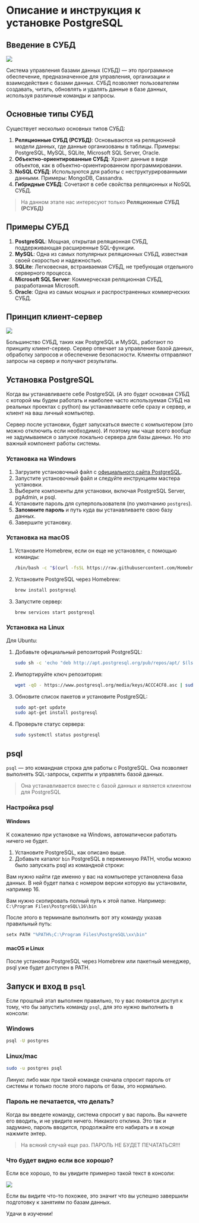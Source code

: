 # Описание и инструкция к установке PostgreSQL

## Введение в СУБД

![](https://blog.skillfactory.ru/wp-content/uploads/2023/02/subd1-1409326.png)

Система управления базами данных (СУБД) — это программное обеспечение, предназначенное для управления, организации и
взаимодействия с базами данных. СУБД позволяет пользователям создавать, читать, обновлять и удалять данные в базе
данных, используя различные команды и запросы.

## Основные типы СУБД

Существует несколько основных типов СУБД:

1. **Реляционные СУБД (РСУБД)**: Основываются на реляционной модели данных, где данные организованы в таблицы. Примеры:
   PostgreSQL, MySQL, SQLite, Microsoft SQL Server, Oracle.
2. **Объектно-ориентированные СУБД**: Хранят данные в виде объектов, как в объектно-ориентированном программировании.
3. **NoSQL СУБД**: Используются для работы с неструктурированными данными. Примеры: MongoDB, Cassandra.
4. **Гибридные СУБД**: Сочетают в себе свойства реляционных и NoSQL СУБД.

> На данном этапе нас интересуют только **Реляционные СУБД (РСУБД)**

## Примеры СУБД

1. **PostgreSQL**: Мощная, открытая реляционная СУБД, поддерживающая расширенные SQL-функции.
2. **MySQL**: Одна из самых популярных реляционных СУБД, известная своей скоростью и надежностью.
3. **SQLite**: Легковесная, встраиваемая СУБД, не требующая отдельного серверного процесса.
4. **Microsoft SQL Server**: Коммерческая реляционная СУБД, разработанная Microsoft.
5. **Oracle**: Одна из самых мощных и распространенных коммерческих СУБД.

## Принцип клиент-сервер

![](https://learn.coderslang.com/client-server-rdbms.png)

Большинство СУБД, таких как PostgreSQL и MySQL, работают по принципу клиент-сервер. Сервер отвечает за управление базой
данных, обработку запросов и обеспечение безопасности. Клиенты отправляют запросы на сервер и получают результаты.

## Установка PostgreSQL

Когда вы устанавливаете себе PostgreSQL (А это будет основная СУБД с которой мы будем работать и наиболее часто
используемая СУБД на реальных проектах с python) вы устанавливаете себе сразу и сервер, и клиент на ваш личный
компьютер.

Сервер после установки, будет запускаться вместе с компьютером (это можно отключить если необходимо). И поэтому мы чаще
всего вообще не задумываемся о запуске локально сервера для базы данных. Но это важный компонент работы системы.

### Установка на Windows

1. Загрузите установочный файл с [официального сайта PostgreSQL](https://www.postgresql.org/download/windows/).
2. Запустите установочный файл и следуйте инструкциям мастера установки.
3. Выберите компоненты для установки, включая PostgreSQL Server, pgAdmin, и psql.
4. Установите пароль для суперпользователя (по умолчанию `postgres`).
5. **Запомните пароль** и путь куда вы устанавливаете свою базу данных.
6. Завершите установку.

### Установка на macOS

1. Установите Homebrew, если он еще не установлен, с помощью команды:
   ```sh
   /bin/bash -c "$(curl -fsSL https://raw.githubusercontent.com/Homebrew/install/HEAD/install.sh)"
   ```
2. Установите PostgreSQL через Homebrew:
   ```sh
   brew install postgresql
   ```
3. Запустите сервер:
   ```sh
   brew services start postgresql
   ```

### Установка на Linux

Для Ubuntu:

1. Добавьте официальный репозиторий PostgreSQL:
   ```sh
   sudo sh -c 'echo "deb http://apt.postgresql.org/pub/repos/apt/ $(lsb_release -cs)-pgdg main" > /etc/apt/sources.list.d/pgdg.list'
   ```
2. Импортируйте ключ репозитория:
   ```sh
   wget -qO - https://www.postgresql.org/media/keys/ACCC4CF8.asc | sudo apt-key add -
   ```
3. Обновите список пакетов и установите PostgreSQL:
   ```sh
   sudo apt-get update
   sudo apt-get install postgresql
   ```
4. Проверьте статус сервера:
   ```sh
   sudo systemctl status postgresql
   ```

## psql

`psql` — это командная строка для работы с PostgreSQL. Она позволяет выполнять SQL-запросы, скрипты и управлять базой
данных.

> Она устанавливается вместе с базой данных и является клиентом для PostgreSQL

### Настройка psql

#### Windows

К сожалению при установке на Windows, автоматически работать ничего не будет.

1. Установите PostgreSQL, как описано выше.
2. Добавьте каталог `bin` PostgreSQL в переменную PATH, чтобы можно было запускать psql из командной строки:

Вам нужно найти где именно у вас на компьютере установлена база данных. В ней будет папка с номером версии которую вы
установили, например 16.

Вам нужно скопировать полный путь к этой папке. Например: `C:\Program Files\PostgreSQL\16\bin`

После этого в терминале выполнить вот эту команду указав правильный путь:

   ```sh
   setx PATH "%PATH%;C:\Program Files\PostgreSQL\xx\bin"
   ```

#### macOS и Linux

После установки PostgreSQL через Homebrew или пакетный менеджер, psql уже будет доступен в PATH.

## Запуск и вход в `psql`

Если прошлый этап выполнен правильно, то у вас появится доступ к тому, что бы запустить команду `psql`, для это нужно
выполнить в консоли:

### Windows

```sh
psql -U postgres
```

### Linux/mac

```sh
sudo -u postgres psql
```

Линукс либо мак при такой команде сначала спросит пароль от системы и только после этого пароль от базы, это нормально.

### Пароль не печатается, что делать?

Когда вы введете команду, система спросит у вас пароль. Вы начнете его вводить, и не увидите ничего. Никакого отклика.
Это так и задумано, пароль вводится, продолжайте его набирать и в конце нажмите энтер.

> На всякий случай еще раз. ПАРОЛЬ НЕ БУДЕТ ПЕЧАТАТЬСЯ!!!

### Что будет видно если все хорошо?

Если все хорошо, то вы увидите примерно такой текст в консоли:

![](https://www.w3schools.com/postgresql/screenshot_postgresql_shell6.png)

Если вы видите что-то похожее, это значит что вы успешно завершили подготовку к занятиям по базам данных.

Удачи в изучении!